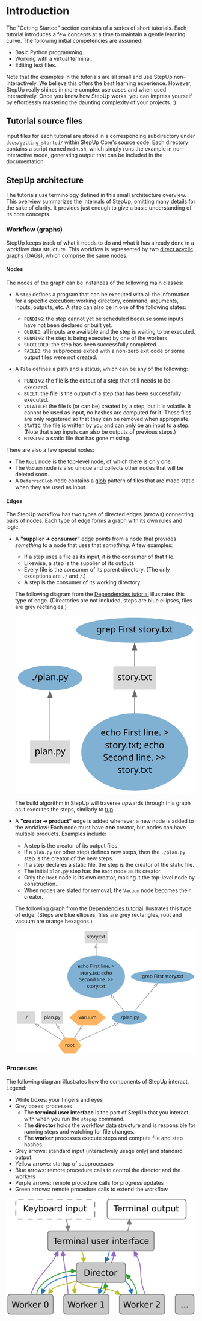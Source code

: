 # Introduction

The "Getting Started" section consists of a series of short tutorials.
Each tutorial introduces a few concepts at a time to maintain a gentle learning curve.
The following initial competencies are assumed:

- Basic Python programming.
- Working with a virtual terminal.
- Editing text files.

Note that the examples in the tutorials are all small and use StepUp non-interactively.
We believe this offers the best learning experience.
However, StepUp really shines in more complex use cases and when used interactively.
Once you know how StepUp works, you can impress yourself by effortlessly mastering the daunting complexity of your projects. :)


## Tutorial source files

Input files for each tutorial are stored in a corresponding subdirectory under `docs/getting_started/` within StepUp Core's source code.
Each directory contains a script named `main.sh`,
which simply runs the example in non-interactive mode,
generating output that can be included in the documentation.


## StepUp architecture

The tutorials use terminology defined in this small architecture overview.
This overview summarizes the internals of StepUp, omitting many details for the sake of clarity.
It provides just enough to give a basic understanding of its core concepts.


### Workflow (graphs)

StepUp keeps track of what it needs to do and what it has already done in a workflow data structure.
This workflow is represented by *two* [direct acyclic graphs (DAGs)](https://en.wikipedia.org/wiki/Directed_acyclic_graph), which comprise the same nodes.


#### Nodes

The nodes of the graph can be instances of the following main classes:

- A `Step` defines a program that can be executed with all the information for a specific execution:
  working directory, command, arguments, inputs, outputs, etc.
  A step can also be in one of the following states:

    - `PENDING`: the step cannot yet be scheduled because some inputs have not been declared or built yet.
    - `QUEUED`: all inputs are available and the step is waiting to be executed.
    - `RUNNING`: the step is being executed by one of the workers.
    - `SUCCEEDED`: the step has been successfully completed.
    - `FAILED`: the subprocess exited with a non-zero exit code or some output files were not created.

- A `File` defines a path and a status, which can be any of the following:

    - `PENDING`: the file is the output of a step that still needs to be executed.
    - `BUILT`: the file is the output of a step that has been successfully executed.
    - `VOLATILE`: the file is (or can be) created by a step, but it is volatile.
      It cannot be used as input, no hashes are computed for it.
      These files are only registered so that they can be removed when appropriate.
    - `STATIC`: the file is written by you and can only be an input to a step.
      (Note that step inputs can also be outputs of previous steps.)
    - `MISSING`: a static file that has gone missing.

There are also a few special nodes:

- The `Root` node is the top-level node, of which there is only one.
- The `Vacuum` node is also unique and collects other nodes that will be deleted soon.
- A `DeferredGlob` node contains a [glob](https://en.wikipedia.org/wiki/Glob_(programming)) pattern of files that are made static when they are used as input.


#### Edges

The StepUp workflow has two types of directed edges (arrows) connecting pairs of nodes.
Each type of edge forms a graph with its own rules and logic.

- A **"supplier ➜ consumer"** edge points from a node that provides *something* to a node that uses that *something*.
  A few examples:

    - If a step uses a file as its input, it is the consumer of that file.
    - Likewise, a step is the supplier of its outputs
    - Every file is the consumer of its parent directory.
      (The only exceptions are `./` and `/`.)
    - A step is the consumer of its working directory.

    The following diagram from the [Dependencies tutorial](dependencies.md) illustrates this type of edge.
    (Directories are not included, steps are blue ellipses, files are grey rectangles.)

    ![graph_supplier.svg](dependencies/graph_supplier.svg)

    The build algorithm in StepUp will traverse *up*wards through this graph as it executes the steps,
    similarly to [tup](https://gittup.org/tup/)

- A **"creator ➜ product"** edge is added whenever a new node is added to the workflow:
  Each node must have **one** creator, but nodes can have multiple products.
  Examples include:

    - A step is the creator of its output files.
    - If a `plan.py` (or other step) defines new steps, then the `./plan.py` step is the creator of
      the new steps.
    - If a step declares a static file, the step is the creator of the static file.
    - The initial `plan.py` step has the `Root` node as its creator.
    - Only the `Root` node is its own creator, making it the top-level node by construction.
    - When nodes are slated for removal, the `Vacuum` node becomes their creator.

    The following graph from the [Dependencies tutorial](dependencies.md) illustrates this type of edge.
    (Steps are blue ellipses, files are grey rectangles, root and vacuum are orange hexagons.)

    ![graph_creator.svg](dependencies/graph_creator.svg)


### Processes

The following diagram illustrates how the components of StepUp interact. Legend:

- White boxes: your fingers and eyes
- Grey boxes: processes
    - The **terminal user interface** is the part of StepUp that you interact with when you run the `stepup` command.
    - The **director** holds the workflow data structure and is responsible for running steps and watching for file changes.
    - The **worker** processes execute steps and compute file and step hashes.
- Grey arrows: standard input (interactively usage only) and standard output.
- Yellow arrows: startup of subprocesses
- Blue arrows: remote procedure calls to control the director and the workers
- Purple arrows: remote procedure calls for progress updates
- Green arrows: remote procedure calls to extend the workflow

![processes](processes.svg)
